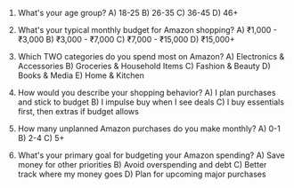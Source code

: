 1. What's your age group?
   A) 18-25
   B) 26-35
   C) 36-45
   D) 46+

2. What's your typical monthly budget for Amazon shopping?
   A) ₹1,000 - ₹3,000
   B) ₹3,000 - ₹7,000
   C) ₹7,000 - ₹15,000
   D) ₹15,000+

3. Which TWO categories do you spend most on Amazon?
   A) Electronics & Accessories
   B) Groceries & Household Items
   C) Fashion & Beauty
   D) Books & Media
   E) Home & Kitchen

4. How would you describe your shopping behavior?
   A) I plan purchases and stick to budget
   B) I impulse buy when I see deals
   C) I buy essentials first, then extras if budget allows

5. How many unplanned Amazon purchases do you make monthly?
   A) 0-1
   B) 2-4
   C) 5+

6. What's your primary goal for budgeting your Amazon spending?
   A) Save money for other priorities
   B) Avoid overspending and debt
   C) Better track where my money goes
   D) Plan for upcoming major purchases